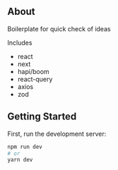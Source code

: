 ## About
Boilerplate for quick check of ideas

Includes
- react
- next
- hapi/boom
- react-query
- axios
- zod

## Getting Started

First, run the development server:

```bash
npm run dev
# or
yarn dev
```
